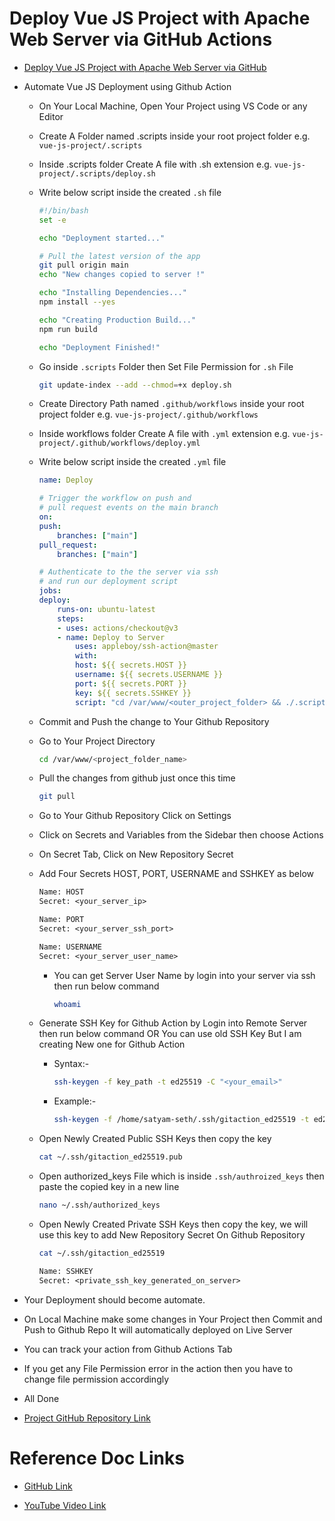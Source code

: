 # Deploy Vue JS Project with Apache Web Server via GitHub Actions

- [Deploy Vue JS Project with Apache Web Server via GitHub](https://github.com/satyam-seth-learnings/devops-learning/tree/main/51.deploy-vue-js-project-with-apache-web-server-via-github)

- Automate Vue JS Deployment using Github Action

    - On Your Local Machine, Open Your Project using VS Code or any Editor

    - Create A Folder named .scripts inside your root project folder e.g. `vue-js-project/.scripts`

    - Inside .scripts folder Create A file with .sh extension e.g. `vue-js-project/.scripts/deploy.sh`

    - Write below script inside the created `.sh` file

        ```sh
        #!/bin/bash
        set -e

        echo "Deployment started..."

        # Pull the latest version of the app
        git pull origin main
        echo "New changes copied to server !"

        echo "Installing Dependencies..."
        npm install --yes

        echo "Creating Production Build..."
        npm run build

        echo "Deployment Finished!"
        ```

    - Go inside `.scripts` Folder then Set File Permission for `.sh` File

        ```sh
        git update-index --add --chmod=+x deploy.sh
        ```

    - Create Directory Path named `.github/workflows` inside your root project folder e.g. `vue-js-project/.github/workflows`
    
    - Inside workflows folder Create A file with `.yml` extension e.g. `vue-js-project/.github/workflows/deploy.yml`
    
    - Write below script inside the created `.yml` file

        ```yml
        name: Deploy

        # Trigger the workflow on push and
        # pull request events on the main branch
        on:
        push:
            branches: ["main"]
        pull_request:
            branches: ["main"]

        # Authenticate to the the server via ssh
        # and run our deployment script
        jobs:
        deploy:
            runs-on: ubuntu-latest
            steps:
            - uses: actions/checkout@v3
            - name: Deploy to Server
                uses: appleboy/ssh-action@master
                with:
                host: ${{ secrets.HOST }}
                username: ${{ secrets.USERNAME }}
                port: ${{ secrets.PORT }}
                key: ${{ secrets.SSHKEY }}
                script: "cd /var/www/<outer_project_folder> && ./.scripts/deploy.sh"
        ```
       
    - Commit and Push the change to Your Github Repository

    - Go to Your Project Directory

        ```sh
        cd /var/www/<project_folder_name>
        ```

    - Pull the changes from github just once this time

        ```sh
        git pull
        ```
    
    - Go to Your Github Repository Click on Settings

    - Click on Secrets and Variables from the Sidebar then choose Actions

    - On Secret Tab, Click on New Repository Secret
    
    - Add Four Secrets HOST, PORT, USERNAME and SSHKEY as below

        ```txt
        Name: HOST
        Secret: <your_server_ip>
        ```

        ```txt
        Name: PORT
        Secret: <your_server_ssh_port>
        ```

        ```txt
        Name: USERNAME
        Secret: <your_server_user_name>
        ```

        - You can get Server User Name by login into your server via ssh then run below command

            ```sh
            whoami
            ```

    - Generate SSH Key for Github Action by Login into Remote Server then run below command OR You can use old SSH Key But I am creating New one for Github Action

        - Syntax:-
        
            ```sh
            ssh-keygen -f key_path -t ed25519 -C "<your_email>"
            ```

        - Example:- 
            
            ```sh
            ssh-keygen -f /home/satyam-seth/.ssh/gitaction_ed25519 -t ed25519 -C "gitactionautodeploy"
            ```

    - Open Newly Created Public SSH Keys then copy the key

        ```sh
        cat ~/.ssh/gitaction_ed25519.pub
        ```

    - Open authorized_keys File which is inside `.ssh/authroized_keys` then paste the copied key in a new line

        ```sh
        nano ~/.ssh/authorized_keys
        ```

    - Open Newly Created Private SSH Keys then copy the key, we will use this key to add New Repository Secret On Github Repository

        ```sh
        cat ~/.ssh/gitaction_ed25519
        ```

        ```txt
        Name: SSHKEY
        Secret: <private_ssh_key_generated_on_server>
        ```

- Your Deployment should become automate.

- On Local Machine make some changes in Your Project then Commit and Push to Github Repo It will automatically deployed on Live Server

- You can track your action from Github Actions Tab

- If you get any File Permission error in the action then you have to change file permission accordingly

- All Done

- [Project GitHub Repository Link](https://github.com/satyam-seth-learnings/deploy-vue-js-project-via-github-deploy)

# Reference Doc Links

- [GitHub Link](https://github.com/geekyshow1/GeekyShowsNotes/blob/main/Deploy_React_Vue_Next_Nuxt_Apache_Github.md)

- [YouTube Video Link](https://youtu.be/VXZ-OPfPIDI?si=2OIO6tvR1AMgnRUB)